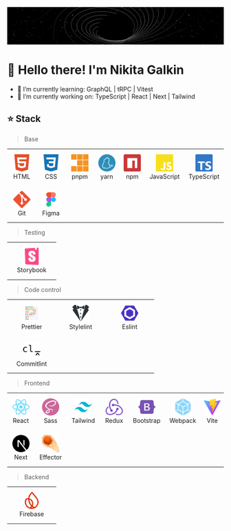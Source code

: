 <a href="#Stack">
  <img src="https://github.com/Afpia/Afpia/blob/main/space.gif" alt="Space" />
</a>

# 👋 Hello there! I'm Nikita Galkin
- 🌱 I’m currently learning: GraphQL | tRPC | Vitest
- 🔭 I’m currently working on: TypeScript | React | Next | Tailwind 

<h2 id="Stack" align="left">⭐ Stack</h2> 

> Base

<table width='100%'>
  <tr>
    <td align="center" width="100" height="80">
        <a href="#Stack">
          <img src="./image/html5-color.svg" width="40px" height="40px" alt="HTML" />
        </a>
        <br>HTML
    </td>
    <td align="center" width="100" height="80">
        <a href="#Stack">
          <img src="./image/css3-color.svg" width="40px" height="40px" alt="CSS" />
        </a>
        <br>CSS
    </td>
    <td align="center" width="100" height="80">
        <a href="#Stack">
          <img src="./image/pnpm-color.svg" width="40px" height="40px" alt="pnpm" />
        </a>
        <br>pnpm
    </td>
    <td align="center" width="100" height="80">
        <a href="#Stack">
          <img src="./image/yarn-color.svg" width="40px" height="40px" alt="yarn" />
        </a>
        <br>yarn
    </td>
    <td align="center" width="100" height="80">
        <a href="#Stack">
          <img src="./image/npm-color.svg" width="40px" height="40px" alt="npm" />
        </a>
        <br>npm
    </td>
    <td align="center" width="100" height="80">
        <a href="#Stack">
          <img src="./image/javascript-color.svg" width="40px" height="40px" alt="JavaScript" />
        </a>
        <br>JavaScript
    </td>
    <td align="center" width="100" height="80">
        <a href="#Stack">
          <img src="./image/typescript-color.svg" width="40px" height="40px" alt="TypeScript" />
        </a>
        <br>TypeScript
    </td>
  </tr>
  <tr>
        <td align="center" width="100" height="80">
        <a href="#Stack">
          <img src="./image/git-color.svg" width="40px" height="40px" alt="Git" />
        </a>
        <br>Git
    </td>
    <td align="center" width="100" height="80">
        <a href="#Stack">
          <img src="./image/figma.svg" width="40px" height="40px" alt="Figma" />
        </a>
        <br>Figma
    </td>
  </tr>
</table>

> Testing 

<table width='100%'>
  <tr>
    <td align="center" width="100" height="80">
        <a href="#Stack">
          <img src="./image/storybook-color.svg" width="40px" height="40px" alt="Storybook" />
        </a>
        <br>Storybook
    </td>
  </tr>
</table>


> Code control

<table width='100%'>
  <tr>
     <td align="center" width="100" height="80">
        <a href="#Stack">
          <img src="./image/prettier-color.svg" width="40px" height="40px" alt="Prettier" />
        </a>
        <br>Prettier
    </td>
     <td align="center" width="100" height="80">
        <a href="#Stack">
          <img src="./image/stylelint-color.svg" width="40px" height="40px" alt="Stylelint" />
        </a>
        <br>Stylelint
    </td>
     <td align="center" width="100" height="80">
        <a href="#Stack">
          <img src="./image/eslint-color.svg" width="40px" height="40px" alt="Eslint" />
        </a>
        <br>Eslint
    </td>
  </tr> 
  <tr>
   <td align="center" width="100" height="80">
      <a href="#Stack">
        <img src="./image/commitlint-color.svg" width="40px" height="40px" alt="Commitlint" />
      </a>
      <br>Commitlint
    </td>
  </tr> 
</table>

> Frontend

<table>
 <tr>
    <td align="center" width="100" height="80">
        <a href="#Stack">
          <img src="./image/react-color.svg" width="40px" height="40px" alt="React" />
        </a>
        <br>React
    </td>
    <td align="center" width="100" height="80">
        <a href="#Stack">
          <img src="./image/sass-color.svg" width="40px" height="40px" alt="Sass" />
        </a>
        <br>Sass
    </td>
    <td align="center" width="100" height="80">
        <a href="#Stack">
          <img src="./image/tailwindcss-color.svg" width="40px" height="40px" alt="Tailwind" />
        </a>
        <br>Tailwind
    </td>
    <td align="center" width="100" height="80">
        <a href="#Stack">
          <img src="./image/redux-color.svg" width="40px" height="40px" alt="Redux" />
        </a>
        <br>Redux
    </td>
    <td align="center" width="100" height="80">
        <a href="#Stack">
          <img src="./image/bootstrap-color.svg" width="40px" height="40px" alt="Bootstrap" />
        </a>
        <br>Bootstrap
    </td>
    <td align="center" width="100" height="80">
        <a href="#Stack">
          <img src="./image/webpack-color.svg" width="40px" height="40px" alt="Webpack" />
        </a>
        <br>Webpack
    </td>
    <td align="center" width="100" height="80">
        <a href="#Stack">
          <img src="./image/vite-color.svg" width="40px" height="40px" alt="Vite" />
        </a>
        <br>Vite
    </td>
  </tr> 
  <tr>
   <td align="center" width="100" height="80">
      <a href="#Stack">
        <img src="./image/nextdotjs-color.svg" width="40px" height="40px" alt="Next" />
      </a>
      <br>Next
    </td>
    <td align="center" width="100" height="80">
        <a href="#Stack">
          <img src="./image/effector-color.svg" width="40px" height="40px" alt="Effector" />
        </a>
        <br>Effector
    </td>
  </tr> 
</table>

> Backend

<table width='100%'>
  <tr>
    <td align="center" width="100" height="80">
        <a href="#Stack">
          <img src="./image/firebase-color.svg" width="40px" height="40px" alt="Firebase" />
        </a>
        <br>Firebase
    </td>
  </tr>
</table>

